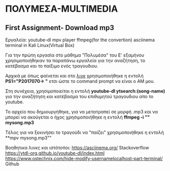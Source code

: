 # ΠΟΛΥΜΕΣΑ-MULTIMEDIA 

## First Assignment- Download mp3

Εργαλεία: youtube-dl
          mpv player
          ffmpeg(for the convertion)
          asciinema
          terminal in Kali Linux(Virtual Box)
          
          
Για την πρώτη εργασία στο μάθημα "Πολυμέσα" του Ε' εξαμήνου χρησιμοποιήθηκαν τα παραπάνω εργαλεία για την αναζήτηση, το κατέβασμα και το παίξιμο ενός τραγουδιου.

Αρχικά με όπως φαίνεται και στο [λινκ](https://asciinema.org/a/Y48NlruYBUNCsIg3OtDeOHyDv) χρησιμοποιήθηκε η εντολή **PS1="P2017070-> "**
ετσι ώστε το command prompt να είναι ο ΑΜ μου.

Στη συνέχεια, χρησιμοποιείται η εντολή **youtube-dl ytsearch:(song-name)** για την αναζήτηση και κατέβασμα του επιθυμητού τραγουδιου απο το youtube.

Το αρχείο που δημιουργήθηκε, για να μετατραπεί σε μορφή .mp3 και να μπορεί να ακούγεται ο ήχος χρησιμοποιήθηκε η εντολή **ffmpeg -i "" mysong.mp3**

Tέλος για να ξεκινήσει το τραγούδι να "παίζει" χρησιμοποιήθηκε η εντολή **mpv mysong.mp3""

Βοηθητικα λινκς και ιστότοποι: https://asciinema.org/
                               Stackoverflow
                               https://ytdl-org.github.io/youtube-dl/index.html
                               https://www.ostechnix.com/hide-modify-usernamelocalhost-part-terminal/
                               Github
                               


